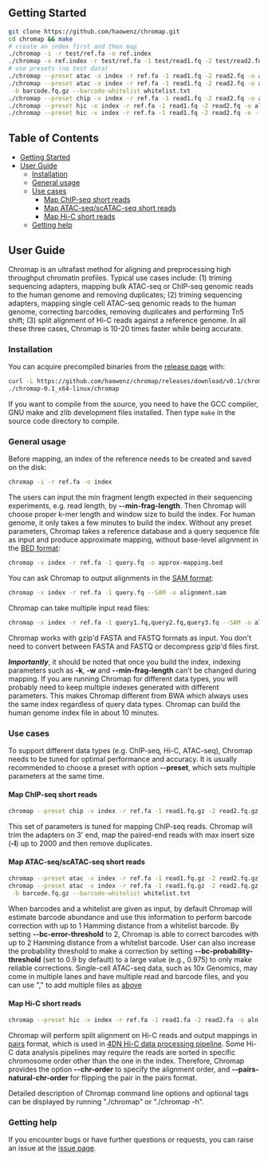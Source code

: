 ## <a name="started"></a>Getting Started
```sh
git clone https://github.com/haowenz/chromap.git
cd chromap && make
# create an index first and then map
./chromap -i -r test/ref.fa -o ref.index
./chromap -x ref.index -r test/ref.fa -1 test/read1.fq -2 test/read2.fq -o test.bed
# use presets (no test data)
./chromap --preset atac -x index -r ref.fa -1 read1.fq -2 read2.fq -o aln.bed       # ATAC-seq reads
./chromap --preset atac -x index -r ref.fa -1 read1.fq -2 read2.fq -o aln.bed \
 -b barcode.fq.gz --barcode-whitelist whitelist.txt                                       # scATAC-seq reads
./chromap --preset chip -x index -r ref.fa -1 read1.fq -2 read2.fq -o aln.bed       # ChIP-seq reads
./chromap --preset hic -x index -r ref.fa -1 read1.fq -2 read2.fq -o aln.pairs      # Hi-C reads and pairs output
./chromap --preset hic -x index -r ref.fa -1 read1.fq -2 read2.fq -o --SAM aln.sam  # Hi-C reads and SAM output
```
## Table of Contents

- [Getting Started](#started)
- [User Guide](#uguide)
  - [Installation](#install)
  - [General usage](#general)
  - [Use cases](#cases)
    - [Map ChIP-seq short reads](#map-chip)
    - [Map ATAC-seq/scATAC-seq short reads](#map-atac)
    - [Map Hi-C short reads](#map-hic)
  - [Getting help](#help)

## <a name="uguide"></a>User Guide

Chromap is an ultrafast method for aligning and preprocessing high throughput
chromatin profiles. Typical use cases include: (1) triming sequencing adapters,
mapping bulk ATAC-seq or ChIP-seq genomic reads to the human genome and removing
duplicates; (2) triming sequencing adapters, mapping single cell ATAC-seq genomic
reads to the human genome, correcting barcodes, removing duplicates and performing
Tn5 shift; (3) split alignment of Hi-C reads against a reference genome. In all
these three cases, Chromap is 10-20 times faster while being accurate.

### <a name="install"></a>Installation

You can acquire precompiled binaries from
the [release page][release] with:

```sh
curl -L https://github.com/haowenz/chromap/releases/download/v0.1/chromap-0.1_x64-linux.tar.bz2 | tar -jxvf -
./chromap-0.1_x64-linux/chromap
```
If you want to compile from the source, you need to have the GCC compiler, GNU make
and zlib development files installed. Then type `make` in the source code
directory to compile. 

### <a name="general"></a>General usage
Before mapping, an index of the reference needs to be created and saved on the disk:

```sh
chromap -i -r ref.fa -o index
```
The users can input the min fragment length expected in their sequencing experiments, e.g. read length, by **--min-frag-length**. Then Chromap will choose proper k-mer length and window size to build the index. For human genome, it only takes a few minutes to build the index. 
Without any preset parameters, Chromap takes a reference database and a query sequence
file as input and produce approximate mapping, without base-level alignment in the [BED format][bed]:

```sh
chromap -x index -r ref.fa -1 query.fq -o approx-mapping.bed
```
You can ask Chromap to output alignments in the [SAM format][sam]:

```sh
chromap -x index -r ref.fa -1 query.fq --SAM -o alignment.sam
```
Chromap can take multiple input read files:

```sh
chromap -x index -r ref.fa -1 query1.fq,query2.fq,query3.fq --SAM -o alignment.sam
```
Chromap works with gzip'd FASTA and FASTQ formats as input. You don't need to convert between FASTA and FASTQ or decompress gzip'd files first. 

***Importantly***, it should be noted that once you build the index, indexing
parameters such as **-k**, **-w** and **--min-frag-length** can't be changed during
mapping. If you are running Chromap for different data types, you will
probably need to keep multiple indexes generated with different parameters.
This makes Chromap different from BWA which always uses the same index
regardless of query data types. Chromap can build the human genome index file in about 10 minutes.

### <a name="cases"></a>Use cases

To support different data types (e.g. ChIP-seq, Hi-C, ATAC-seq),
Chromap needs to be tuned for optimal performance and accuracy. It is usually
recommended to choose a preset with option **--preset**, which sets multiple
parameters at the same time.

#### <a name="map-chip"></a>Map ChIP-seq short reads

```sh
chromap --preset chip -x index -r ref.fa -1 read1.fq.gz -2 read2.fq.gz -o aln.bed      # ChIP-seq reads
```
This set of parameters is tuned for mapping ChIP-seq reads. Chromap will trim the
adapters on 3' end, map the paired-end reads with max insert size (**-l**) up to
2000 and then remove duplicates.

#### <a name="map-atac"></a>Map ATAC-seq/scATAC-seq short reads

```sh
chromap --preset atac -x index -r ref.fa -1 read1.fq.gz -2 read2.fq.gz -o aln.bed      # ATAC-seq reads
chromap --preset atac -x index -r ref.fa -1 read1.fq.gz -2 read2.fq.gz -o aln.bed\
 -b barcode.fq.gz --barcode-whitelist whitelist.txt                                    # scATAC-seq reads
```
When barcodes and a whitelist are given as input, by default Chromap will
estimate barcode abundance and use this information to perform barcode
correction with up to 1 Hamming distance from a whitelist barcode. By setting
**--bc-error-threshold** to 2, Chromap is able to correct barcodes with up to 2
Hamming distance from a whitelist barcode. User can also increase the probability
threshold to make a correction by setting **--bc-probability-threshold**
(set to 0.9 by default) to a large value (e.g., 0.975) to only make reliable
corrections. Single-cell ATAC-seq data, such as 10x Genomics, may come in multiple lanes and have 
multiple read and barcode files, and you can use "," to add multiple files as [above](#general)

#### <a name="map-hic"></a>Map Hi-C short reads

```sh
chromap --preset hic -x index -r ref.fa -1 read1.fa -2 read2.fa -o aln.pairs           # Hi-C reads and pairs output
```
Chromap will perform split alignment on Hi-C reads and output mappings
in [pairs][pairs] format, which is used in [4DN Hi-C data processing pipeline][4DN]. 
Some Hi-C data analysis pipelines may require the reads are sorted in specific chromosome order
other than the one in the index. Therefore, Chromap provides the option **--chr-order** 
to specify the alignment order, and **--pairs-natural-chr-order** for flipping the pair 
in the pairs format. 

Detailed description of Chromap command line options and optional tags 
can be displayed by running "./chromap" or "./chromap -h".

### <a name="help"></a>Getting help

If you encounter bugs or have further questions or requests,
you can raise an issue at the [issue page][issue].


[bed]: https://genome.ucsc.edu/FAQ/FAQformat.html#format1
[paf]: https://github.com/lh3/miniasm/blob/master/PAF.md
[sam]: https://samtools.github.io/hts-specs/SAMv1.pdf
[pairs]: https://github.com/4dn-dcic/pairix/blob/master/pairs_format_specification.md
[4DN]: https://data.4dnucleome.org/resources/data-analysis/hi_c-processing-pipeline
[minimap]: https://github.com/lh3/minimap
[release]: https://github.com/haowenz/chromap/releases
[issue]: https://github.com/haowenz/chromap/issues
